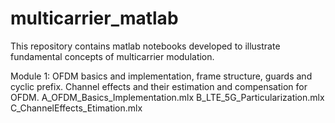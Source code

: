 # multicarrier_matlab
This repository contains matlab notebooks developed to illustrate fundamental concepts of multicarrier modulation.
 
Module 1: OFDM basics and implementation, frame structure, guards and cyclic prefix. Channel effects and their estimation and compensation for OFDM.
A_OFDM_Basics_Implementation.mlx
B_LTE_5G_Particularization.mlx
C_ChannelEffects_Etimation.mlx
	

